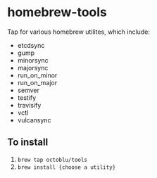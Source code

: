 # homebrew-tools
Tap for various homebrew utilites, which include:
- etcdsync
- gump
- minorsync
- majorsync
- run_on_minor
- run_on_major
- semver
- testify
- travisify
- vctl
- vulcansync

## To install
1. `brew tap octoblu/tools`
2. `brew install {choose a utility}`


